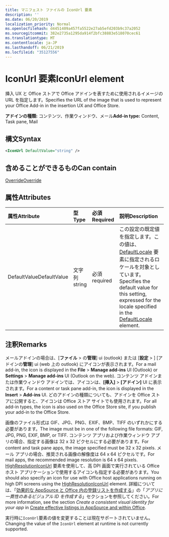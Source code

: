```yaml
---
title: マニフェスト ファイルの IconUrl 要素
description: ''
ms.date: 06/20/2019
localization_priority: Normal
ms.openlocfilehash: d4451409a457fa5522e27ab5efd203b9c37a2052
ms.sourcegitcommit: 382e2735a1295da914f2bfc38883e518070cec61
ms.translationtype: MT
ms.contentlocale: ja-JP
ms.lasthandoff: 06/21/2019
ms.locfileid: "35127556"
---
```

# <a name="iconurl-element"></a><span data-ttu-id="142f7-102">IconUrl 要素</span><span class="sxs-lookup"><span data-stu-id="142f7-102">IconUrl element</span></span>

<span data-ttu-id="142f7-103">挿入 UX と Office ストアで Office アドインを表すために使用されるイメージの URL を指定します。</span><span class="sxs-lookup"><span data-stu-id="142f7-103">Specifies the URL of the image that is used to represent your Office Add-in in the insertion UX and Office Store.</span></span>

<span data-ttu-id="142f7-104">**アドインの種類:** コンテンツ、作業ウィンドウ、メール</span><span class="sxs-lookup"><span data-stu-id="142f7-104">**Add-in type:** Content, Task pane, Mail</span></span>

## <a name="syntax"></a><span data-ttu-id="142f7-105">構文</span><span class="sxs-lookup"><span data-stu-id="142f7-105">Syntax</span></span>

```XML
<IconUrl DefaultValue="string" />
```

## <a name="can-contain"></a><span data-ttu-id="142f7-106">含めることができるもの</span><span class="sxs-lookup"><span data-stu-id="142f7-106">Can contain</span></span>

[<span data-ttu-id="142f7-107">Override</span><span class="sxs-lookup"><span data-stu-id="142f7-107">Override</span></span>](override.md)

## <a name="attributes"></a><span data-ttu-id="142f7-108">属性</span><span class="sxs-lookup"><span data-stu-id="142f7-108">Attributes</span></span>

|<span data-ttu-id="142f7-109">**属性**</span><span class="sxs-lookup"><span data-stu-id="142f7-109">**Attribute**</span></span>|<span data-ttu-id="142f7-110">**型**</span><span class="sxs-lookup"><span data-stu-id="142f7-110">**Type**</span></span>|<span data-ttu-id="142f7-111">**必須**</span><span class="sxs-lookup"><span data-stu-id="142f7-111">**Required**</span></span>|<span data-ttu-id="142f7-112">**説明**</span><span class="sxs-lookup"><span data-stu-id="142f7-112">**Description**</span></span>|
|:-----|:-----|:-----|:-----|
|<span data-ttu-id="142f7-113">DefaultValue</span><span class="sxs-lookup"><span data-stu-id="142f7-113">DefaultValue</span></span>|<span data-ttu-id="142f7-114">文字列</span><span class="sxs-lookup"><span data-stu-id="142f7-114">string</span></span>|<span data-ttu-id="142f7-115">必須</span><span class="sxs-lookup"><span data-stu-id="142f7-115">required</span></span>|<span data-ttu-id="142f7-116">この設定の既定値を指定します。この値は、[DefaultLocale](defaultlocale.md) 要素に指定されるロケールを対象としています。</span><span class="sxs-lookup"><span data-stu-id="142f7-116">Specifies the default value for this setting, expressed for the locale specified in the [DefaultLocale](defaultlocale.md) element.</span></span>|

## <a name="remarks"></a><span data-ttu-id="142f7-117">注釈</span><span class="sxs-lookup"><span data-stu-id="142f7-117">Remarks</span></span>

<span data-ttu-id="142f7-118">メールアドインの場合は、[**ファイル** > の**管理**] ui (outlook) または [**設定** > ] [アドインの**管理**] ui (web 上の outlook) にアイコンが表示されます。</span><span class="sxs-lookup"><span data-stu-id="142f7-118">For a mail add-in, the icon is displayed in the  **File** > **Manage add-ins** UI (Outlook) or **Settings** > **Manage add-ins** UI (Outlook on the web).</span></span> <span data-ttu-id="142f7-119">コンテンツ アドインまたは作業ウィンドウ アドインでは、アイコンは、**[挿入]** > **[アドイン]** UI に表示されます。</span><span class="sxs-lookup"><span data-stu-id="142f7-119">For a content or task pane add-in, the icon is displayed in the **Insert** > **Add-ins** UI.</span></span> <span data-ttu-id="142f7-120">どのアドインの種類についても、アドインを Office ストアに公開すると、アイコンは Office ストア サイトでも使用されます。</span><span class="sxs-lookup"><span data-stu-id="142f7-120">For all add-in types, the icon is also used on the Office Store site, if you publish your add-in to the Office Store.</span></span>

<span data-ttu-id="142f7-121">画像のファイル形式は GIF、JPG、PNG、EXIF、BMP、TIFF のいずれかにする必要があります。</span><span class="sxs-lookup"><span data-stu-id="142f7-121">The image must be in one of the following file formats: GIF, JPG, PNG, EXIF, BMP, or TIFF.</span></span> <span data-ttu-id="142f7-122">コンテンツ アプリおよび作業ウィンドウ アプリの場合、指定する画像は 32 x 32 ピクセルにする必要があります。</span><span class="sxs-lookup"><span data-stu-id="142f7-122">For content and task pane apps, the image specified must be 32 x 32 pixels.</span></span> <span data-ttu-id="142f7-123">メール アプリの場合、推奨される画像の解像度は 64 x 64 ピクセルです。</span><span class="sxs-lookup"><span data-stu-id="142f7-123">For mail apps, the recommended image resolution is 64 x 64 pixels.</span></span> <span data-ttu-id="142f7-124">[HighResolutionIconUrl](highresolutioniconurl.md) 要素を使用して、高 DPI 画面で実行されている Office ホスト アプリケーションで使用するアイコンも指定する必要があります。</span><span class="sxs-lookup"><span data-stu-id="142f7-124">You should also specify an icon for use with Office host applications running on high DPI screens using the [HighResolutionIconUrl](highresolutioniconurl.md) element.</span></span> <span data-ttu-id="142f7-125">詳細については、「[効果的な AppSource と Office 内の登録リストを作成する](/office/dev/store/create-effective-office-store-listings#create-a-consistent-visual-identity)」の「_アプリに一貫性のあるビジュアル ID を作成する_」セクションを参照してください。</span><span class="sxs-lookup"><span data-stu-id="142f7-125">For more information, see the section _Create a consistent visual identity for your app_ in [Create effective listings in AppSource and within Office](/office/dev/store/create-effective-office-store-listings#create-a-consistent-visual-identity).</span></span>

<span data-ttu-id="142f7-126">実行時に`IconUrl`要素の値を変更することは現在サポートされていません。</span><span class="sxs-lookup"><span data-stu-id="142f7-126">Changing the value of the `IconUrl` element at runtime is not currently supported.</span></span>